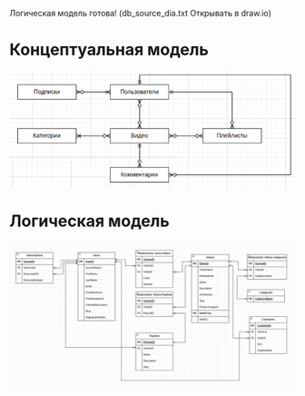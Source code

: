 Логическая модель готова! (db_source_dia.txt Открывать в draw.io)

<h1>Концептуальная модель</h1>
<img src='source/images/conceptual_model.png'>

<h1>Логическая модель</h1>
<img src='source/images/logical_model.jpg'>

